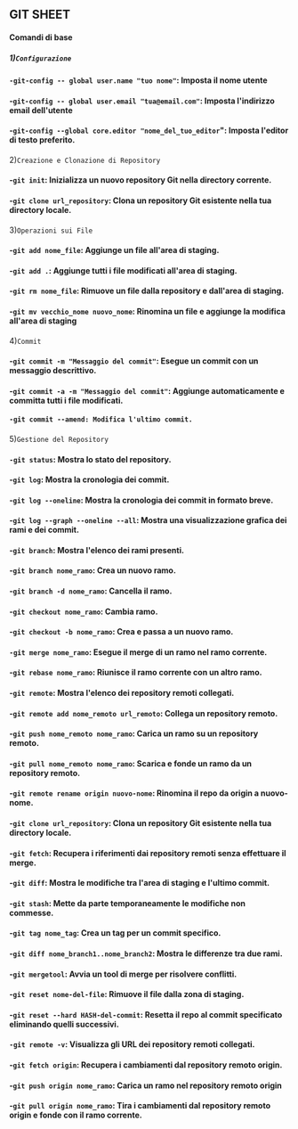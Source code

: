 ## GIT SHEET
#### Comandi di base
##### 1)`Configurazione`
#### **`-git-config -- global user.name "tuo nome"`: Imposta il nome utente**
#### **-`git-config -- global user.email "tua@email.com"`: Imposta l'indirizzo email dell'utente**
#### **-`git-config --global core.editor "nome_del_tuo_editor`": Imposta l'editor di testo preferito.**
2)`Creazione e Clonazione di Repository`
#### **-`git init`: Inizializza un nuovo repository Git nella directory corrente.**
#### **-`git clone url_repository`: Clona un repository Git esistente nella tua directory locale.**
3)`Operazioni sui File`
#### **-`git add nome_file`: Aggiunge un file all'area di staging.**
#### **-`git add .`: Aggiunge tutti i file modificati all'area di staging.**
#### **-`git rm nome_file`: Rimuove un file dalla repository e dall'area di staging.**
#### **-`git mv vecchio_nome nuovo_nome`: Rinomina un file e aggiunge la modifica all'area di staging**
4)`Commit`
#### **-`git commit -m "Messaggio del commit"`: Esegue un commit con un messaggio descrittivo.**
#### **-`git commit -a -m "Messaggio del commit"`: Aggiunge automaticamente e committa tutti i file modificati.**
#### **`-git commit --amend: Modifica l'ultimo commit.`**
5)`Gestione del Repository`

#### **`-git status`: Mostra lo stato del repository.**
#### **-`git log`: Mostra la cronologia dei commit.**
#### **-`git log --oneline`: Mostra la cronologia dei commit in formato breve.**
#### **-`git log --graph --oneline --all`: Mostra una visualizzazione grafica dei rami e dei commit.**
#### **-`git branch`: Mostra l'elenco dei rami presenti.**
#### **-`git branch nome_ramo`: Crea un nuovo ramo.**
#### **-`git branch -d nome_ramo`: Cancella il ramo.**
#### **-`git checkout nome_ramo`: Cambia ramo.**
#### **-`git checkout -b nome_ramo`: Crea e passa a un nuovo ramo.**
#### **`-git merge nome_ramo`: Esegue il merge di un ramo nel ramo corrente.**
#### **-`git rebase nome_ramo`: Riunisce il ramo corrente con un altro ramo.**
#### **-`git remote`: Mostra l'elenco dei repository remoti collegati.**
#### **-`git remote add nome_remoto url_remoto`: Collega un repository remoto.**
#### **-`git push nome_remoto nome_ramo`: Carica un ramo su un repository remoto.**
#### **-`git pull nome_remoto nome_ramo`: Scarica e fonde un ramo da un repository remoto.**
#### **-`git remote rename origin nuovo-nome`: Rinomina il repo da origin a nuovo-nome.**
#### **-`git clone url_repository`: Clona un repository Git esistente nella tua directory locale.**
#### **-`git fetch`: Recupera i riferimenti dai repository remoti senza effettuare il merge.**
#### **-`git diff`: Mostra le modifiche tra l'area di staging e l'ultimo commit.**
#### **-`git stash`: Mette da parte temporaneamente le modifiche non commesse.**
#### **-`git tag nome_tag`: Crea un tag per un commit specifico.**
#### **-`git diff nome_branch1..nome_branch2`: Mostra le differenze tra due rami.**
#### **-`git mergetool`: Avvia un tool di merge per risolvere conflitti.**
#### **-`git reset nome-del-file`: Rimuove il file dalla zona di staging.**
#### **-`git reset --hard HASH-del-commit`: Resetta il repo al commit specificato eliminando quelli successivi.**
#### **`-git remote -v`: Visualizza gli URL dei repository remoti collegati.**
#### **-`git fetch origin`: Recupera i cambiamenti dal repository remoto origin.**
#### **-`git push origin nome_ramo`: Carica un ramo nel repository remoto origin**
#### **-`git pull origin nome_ramo`: Tira i cambiamenti dal repository remoto origin e fonde con il ramo corrente.**


